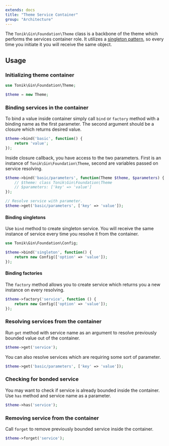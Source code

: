 ```yaml
---
extends: docs
title: "Theme Service Container"
group: "Architecture"
---
```


The `Tonik\Gin\Foundation\Theme` class is a backbone of the theme which performs the services container role. It utilizes a [singleton pattern](//en.wikipedia.org/wiki/Singleton_pattern), so every time you initiate it you will receive the same object.

## Usage

### Initializing theme container

```php
use Tonik\Gin\Foundation\Theme;

$theme = new Theme;
```

### Binding services in the container

To bind a value inside container simply call `bind` or `factory` method with a binding name as the first parameter. The second argument should be a closure which returns desired value.

```php
$theme->bind('basic', function() {
    return 'value';
});
```

Inside closure callback, you have access to the two parameters. First is an instance of `Tonik\Gin\Foundation\Theme`, second are variables passed on service resolving.

```php
$theme->bind('basic/parameters', function(Theme $theme, $parameters) {
    // $theme: class Tonik\Gin\Foundation\Theme
    // $parameters: ['key' => 'value']
});

// Resolve service with parameter.
$theme->get('basic/parameters', ['key' => 'value']);
```

#### Binding singletons

Use `bind` method to create singleton service. You will receive the same instance of service every time you resolve it from the container.

```php
use Tonik\Gin\Foundation\Config;

$theme->bind('singleton', function() {
    return new Config(['option' => 'value']);
});
```

#### Binding factories

The `factory` method allows you to create service which returns you a new instance on every resolving.

```php
$theme->factory('service', function () {
    return new Config(['option' => 'value']);
});
```

### Resolving services from the container

Run `get` method with service name as an argument to resolve previously bounded value out of the container.

```php
$theme->get('service');
```

You can also resolve services which are requiring some sort of parameter.

```php
$theme->get('basic/parameters', ['key' => 'value']);
```

### Checking for bonded service

You may want to check if service is already bounded inside the container. Use `has` method and service name as a parameter.

```php
$theme->has('service');
```

### Removing service from the container

Call `forget` to remove previously bounded service inside the container.

```php
$theme->forget('service');
```